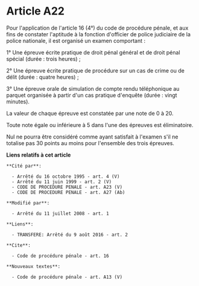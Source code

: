 # Article A22

Pour l'application de l'article 16 (4°) du code de procédure pénale, et aux fins de constater l'aptitude à la fonction
d'officier de police judiciaire de la police nationale, il est organisé un examen comportant : 

1° Une épreuve écrite pratique de droit pénal général et de droit pénal spécial (durée : trois heures) ; 

2° Une épreuve écrite pratique de procédure sur un cas de crime ou de délit (durée : quatre heures) ; 

3° Une épreuve orale de simulation de compte rendu téléphonique au parquet organisée à partir d'un cas pratique d'enquête
(durée : vingt minutes). 

La valeur de chaque épreuve est constatée par une note de 0 à 20. 

Toute note égale ou inférieure à 5 dans l'une des épreuves est éliminatoire. 

Nul ne pourra être considéré comme ayant satisfait à l'examen s'il ne totalise pas 30 points au moins pour l'ensemble des
trois épreuves.

**Liens relatifs à cet article**

	**Cité par**:

	  - Arrêté du 16 octobre 1995 - art. 4 (V)
	  - Arrêté du 11 juin 1999 - art. 2 (V)
	  - CODE DE PROCEDURE PENALE - art. A23 (V)
	  - CODE DE PROCEDURE PENALE - art. A27 (Ab)

	**Modifié par**:

	  - Arrêté du 11 juillet 2008 - art. 1

	**Liens**:

	  - TRANSFERE: Arrêté du 9 août 2016 - art. 2

	**Cite**:

	  - Code de procédure pénale - art. 16

	**Nouveaux textes**:

	  - Code de procédure pénale - art. A13 (V)
